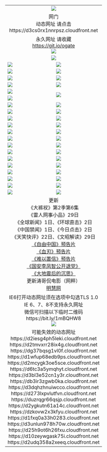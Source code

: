 ﻿<table>
  <tr></tr>
  <tr><td colspan=2 align=center><img src="https://cloud.githubusercontent.com/assets/11880933/13434984/f430fae2-e012-11e5-814f-c2df1e82b247.jpg" /></td></tr>
  <tr><td colspan=2 align=center>网门<br>动态网址 请点击
<br>https://d3cs0rx1nnrpsz.cloudfront.net
    </td>
  </tr>
  <tr>
    <td colspan=2 align=center>永久网址 请收藏<br/><a href="https://git.io/ogate" target="_blank">https://git.io/ogate</a><br/><a href="https://d3cs0rx1nnrpsz.cloudfront.net/Up/0WMGDL2.png" target="_blank"><img src="https://d3cs0rx1nnrpsz.cloudfront.net/Up/0WMGD2.png"/></a></td>
    <!--td align=center>临时网址 微信用<br/><a href="https://bit.ly/1mBQHW8" target="_blank">https://bit.ly/1mBQHW8</a><br/><a href="https://d3cs0rx1nnrpsz.cloudfront.net/Up/0WMGDL3.png" target="_blank"><img src="https://d3cs0rx1nnrpsz.cloudfront.net/Up/0WMGD3.png"/></a></td-->
  </tr>
  <tr>
    <td colspan=2 align=center><a href="https://d3cs0rx1nnrpsz.cloudfront.net/ogUP.aspx?name=0oGate.apk" target="_blank"><img src="https://d3cs0rx1nnrpsz.cloudfront.net/Up/0WMAZ.jpg" /></a></td>
  </tr>
  <tr>
    <td><a href="https://d3cs0rx1nnrpsz.cloudfront.net/ogNice.aspx" target="_blank"><img src="https://d3cs0rx1nnrpsz.cloudfront.net/Up/0WCYY.jpg" /></a></td>
    <td><a href="https://d3cs0rx1nnrpsz.cloudfront.net/onCO.aspx?ob=600%E4%BA%8B%E7%89%A9&op=%E5%A2%9E%E5%88%A0%E6%94%B9&args=WH1~%23%E7%B1%BB%E5%9E%8B6%E6%96%B0%E9%97%BB%7c%23%E7%B1%BB%E5%9E%8B6%E8%AF%84%E8%AE%BA&mode=" target="_blank"><img src="https://d3cs0rx1nnrpsz.cloudfront.net/Up/0WZTT.jpg" /></a></td> 
  </tr>
  <tr>
    <td><a href="https://d3cs0rx1nnrpsz.cloudfront.net/ogDY.aspx" target="_blank"><img src="https://d3cs0rx1nnrpsz.cloudfront.net/Up/0FK.jpg" /></a></td>
    <td><a href="https://d3cs0rx1nnrpsz.cloudfront.net/ogST.aspx" target="_blank"><img src="https://d3cs0rx1nnrpsz.cloudfront.net/Up/0ST.jpg" /></a></td> 
  </tr>
  <tr>
    <!--td rowspan=2><a href="https://d3cs0rx1nnrpsz.cloudfront.net/ogUP.aspx?name=WJ.mp4&count=T:1,480P:1" target="_blank"><img src="https://d3cs0rx1nnrpsz.cloudfront.net/Up/WJ.jpg" /></a></td-->
    <td><a href="https://d3cs0rx1nnrpsz.cloudfront.net/ogUP.aspx?name=11DKC.mp4&count=T:2,2:6,1:16" target="_blank"><img src="https://d3cs0rx1nnrpsz.cloudfront.net/Up/11DKC.jpg" /></a></td> 
    <td><div><a href="https://d3cs0rx1nnrpsz.cloudfront.net/ogUP.aspx?name=LRWS.mp4&count=7B:8,6B:44,5A:10,5B:35,4A:14,4B:19,3A:10,3B:26,2A:16,2B:21,1A:23,1B:29&current=7B:8" target="_blank"><img src="https://d3cs0rx1nnrpsz.cloudfront.net/Up/LRWS.jpg" /></a></td>
   </tr>
  <tr>
    <td><a href="https://d3cs0rx1nnrpsz.cloudfront.net/ogUP.aspx?name=LRSH.mp4&count=W:13,2:10" target="_blank"><img src="https://d3cs0rx1nnrpsz.cloudfront.net/Up/LRSH.jpg" /></a></td>
    <td><a href="https://d3cs0rx1nnrpsz.cloudfront.net/ogUP.aspx?name=BYWXY.mp4" target="_blank"><img src="https://d3cs0rx1nnrpsz.cloudfront.net/Up/BYWXY.jpg" /></a></td>
  </tr>
  <tr>
    <td><a href="https://d3cs0rx1nnrpsz.cloudfront.net/ogUP.aspx?name=JQR.mp4&count=2" target="_blank"><img src="https://d3cs0rx1nnrpsz.cloudfront.net/Up/JQR.jpg" /></a></td>   
    <td rowspan=2><a href="https://d3cs0rx1nnrpsz.cloudfront.net/ogUP.aspx?name=JP.mp4&count=9" target="_blank"><img src="https://d3cs0rx1nnrpsz.cloudfront.net/Up/JP.jpg" /></td>
  </tr>
  <tr>
    <td><a href="https://d3cs0rx1nnrpsz.cloudfront.net/ogUP.aspx?name=WH.mp4" target="_blank"><img src="https://d3cs0rx1nnrpsz.cloudfront.net/Up/WH.jpg" /></a></td>
  </tr>
  <tr>
    <td><a href="https://d3cs0rx1nnrpsz.cloudfront.net/ogUP.aspx?name=SSZJ.mp4&count=SP:6,480P:8" target="_blank"><img src="https://d3cs0rx1nnrpsz.cloudfront.net/Up/SSZJ.jpg" /></a></td>
    <td><a href="https://d3cs0rx1nnrpsz.cloudfront.net/ogUP.aspx?name=ZY.mp4&count=2015:16" target="_blank"><img src="https://d3cs0rx1nnrpsz.cloudfront.net/Up/ZY.jpg" /></a</td>
  </tr>
  <tr>
    <td><a href="https://d3cs0rx1nnrpsz.cloudfront.net/ogUP.aspx?name=XTFY.mp4&count=B:2,A:24" target="_blank"><img src="https://d3cs0rx1nnrpsz.cloudfront.net/Up/XTFY.jpg" /></a></td>
    <td><a href="https://d3cs0rx1nnrpsz.cloudfront.net/ogUP.aspx?name=1XQK.mp4&count=13" target="_blank"><img src="https://d3cs0rx1nnrpsz.cloudfront.net/Up/1XQK.jpg" /></a</td>
  </tr>
  <tr>
    <td><a href="https://d3cs0rx1nnrpsz.cloudfront.net/ogUP.aspx?name=1LYF.mp4&count=2" target="_blank"><img src="https://d3cs0rx1nnrpsz.cloudfront.net/Up/1LYF0.jpg" /></a></td>
    <td><a href="https://d3cs0rx1nnrpsz.cloudfront.net/ogUP.aspx?name=1ZGC.mp4&count=6" target="_blank"><img src="https://d3cs0rx1nnrpsz.cloudfront.net/Up/1ZGC0.jpg" /></a></td>
  </tr>
  <tr>
    <td><a href="https://d3cs0rx1nnrpsz.cloudfront.net/ogUP.aspx?name=1ZKM.mp4&count=3&current=3" target="_blank"><img src="https://d3cs0rx1nnrpsz.cloudfront.net/Up/1ZKM0.jpg" /></a></td>  
    <td><a href="https://d3cs0rx1nnrpsz.cloudfront.net/ogUP.aspx?name=1WWY.mp4&count=6&current=6" target="_blank"><img src="https://d3cs0rx1nnrpsz.cloudfront.net/Up/1WWY0.jpg" /></a></td>
  </tr>
  <tr>
    <td><a href="https://d3cs0rx1nnrpsz.cloudfront.net/ogUP.aspx?name=10JGY.mp4&count=3" target="_blank"><img src="https://d3cs0rx1nnrpsz.cloudfront.net/Up/10JGY0.jpg" /></a></td>
    <td><a href="https://d3cs0rx1nnrpsz.cloudfront.net/ogUP.aspx?name=10CYS.mp4&count=2" target="_blank"><img src="https://d3cs0rx1nnrpsz.cloudfront.net/Up/10CYS0.jpg" /></a></td>
  </tr>
  <tr>
    <td><a href="https://d3cs0rx1nnrpsz.cloudfront.net/ogUP.aspx?name=4SQQ.mp4&count=201603:1,201602:20,201601:21&current=201603:1" target="_blank"><img src="https://d3cs0rx1nnrpsz.cloudfront.net/Up/4SQQ0.jpg"/></a></td>
    <td><a href="https://d3cs0rx1nnrpsz.cloudfront.net/ogUP.aspx?name=4SHQ.mp4&count=201603:2,201602:27,201601:28&current=201603:2" target="_blank"><img src="https://d3cs0rx1nnrpsz.cloudfront.net/Up/4SHQ0.jpg"/></a></td>
  </tr>
  <tr>
    <td><a href="https://d3cs0rx1nnrpsz.cloudfront.net/ogUP.aspx?name=4SZG.mp4&count=201603:1,201602:21,201601:23&current=201603:1" target="_blank"><img src="https://d3cs0rx1nnrpsz.cloudfront.net/Up/4SZG0.jpg"/></a></td>
    <td><a href="https://d3cs0rx1nnrpsz.cloudfront.net/ogUP.aspx?name=4SDJ.mp4&count=201603A:2,201603B:2,201602A:24,201602B:7,201601A:48,201601B:6&current=201603A:2" target="_blank"><img src="https://d3cs0rx1nnrpsz.cloudfront.net/Up/4SDJ0.jpg"/></a></td>
  </tr>
  <tr>
    <td><a href="https://d3cs0rx1nnrpsz.cloudfront.net/ogUP.aspx?name=4CTX.mp4&count=201602:3,201601:4&current=201602:3" target="_blank"><img src="https://d3cs0rx1nnrpsz.cloudfront.net/Up/4CTX0.jpg"/></a></td>
    <td><a href="https://d3cs0rx1nnrpsz.cloudfront.net/ogUP.aspx?name=4CWZ.mp4&count=201602:4,201601:4&current=201602:4" target="_blank"><img src="https://d3cs0rx1nnrpsz.cloudfront.net/Up/4CWZ0.jpg"/></a></td>
  </tr>
  <tr>
    <td><a href="https://d3cs0rx1nnrpsz.cloudfront.net/onUP.aspx?name=https://dwsfx5awq5vcc.cloudfront.net/" target="_blank"><img src="https://d3cs0rx1nnrpsz.cloudfront.net/Up/0DTW.jpg"/></a></td>
    <td><a href="https://d3cs0rx1nnrpsz.cloudfront.net/onUP.aspx?name=https://d240ns8up8earz.cloudfront.net/acenter/" target="_blank"><img src="https://d3cs0rx1nnrpsz.cloudfront.net/Up/0TDW.jpg" /></a></td>
  </tr>
  <tr>
    <td><a href="https://d3cs0rx1nnrpsz.cloudfront.net/onUP.aspx?name=https://d4508d6vomz2p.cloudfront.net/gb/nsc413.htm" target="_blank"><img src="https://d3cs0rx1nnrpsz.cloudfront.net/Up/0DJY.jpg" /></a></td>
    <td><a href="https://d3cs0rx1nnrpsz.cloudfront.net/onUP.aspx?name=https://d3bxwq7vzudb5l.cloudfront.net/xtr/gb/prog204.html" target="_blank"><img src="https://d3cs0rx1nnrpsz.cloudfront.net/Up/0XTR.jpg" /></a></td>
  </tr>
  <tr>
    <td><a href="https://d3cs0rx1nnrpsz.cloudfront.net/onUP.aspx?name=https://d3aj00iefsmfgc.cloudfront.net/" target="_blank"><img src="https://d3cs0rx1nnrpsz.cloudfront.net/Up/0MHW.jpg" /></a></td>
    <td><a href="https://d3cs0rx1nnrpsz.cloudfront.net/onUP.aspx?name=https://d1lcj91uv80klr.cloudfront.net/" target="_blank"><img src="https://d3cs0rx1nnrpsz.cloudfront.net/Up/0ZJW.jpg" /></a></td>
  </tr>
  <tr>
    <td><a href="https://d3cs0rx1nnrpsz.cloudfront.net/ogUP.aspx?name=0FG.zip" target="_blank"><img src="https://d3cs0rx1nnrpsz.cloudfront.net/Up/0FG.jpg" /></a></td>
    <td><a href="https://d3cs0rx1nnrpsz.cloudfront.net/ogUP.aspx?name=0FGA.apk" target="_blank"><img src="https://d3cs0rx1nnrpsz.cloudfront.net/Up/0FGA.jpg" /></a></td>
  </tr>
  <tr>
    <td><a href="https://d3cs0rx1nnrpsz.cloudfront.net/ogUP.aspx?name=0U.zip" target="_blank"><img src="https://d3cs0rx1nnrpsz.cloudfront.net/Up/0U.jpg" /></a></td>
    <td><a href="https://d3cs0rx1nnrpsz.cloudfront.net/ogUP.aspx?name=0UA.apk" target="_blank"><img src="https://d3cs0rx1nnrpsz.cloudfront.net/Up/0UA.jpg" /></a></td>
  </tr>
  <tr>
    <td><a href="https://d3cs0rx1nnrpsz.cloudfront.net/ogUP.aspx?name=0iPPOTV.zip" target="_blank"><img src="https://d3cs0rx1nnrpsz.cloudfront.net/Up/0iPPOTV.jpg" /></a></td>
    <td><a href="https://d3cs0rx1nnrpsz.cloudfront.net/ogUP.aspx?name=0iNTD.apk" target="_blank"><img src="https://d3cs0rx1nnrpsz.cloudfront.net/Up/0iNTD.jpg" /></a></td>
  </tr>
  <tr>
    <td colspan=2 align=center>更新<br>
      《大裤衩》第2季第6集<br>
      《雷人网事小品》29日<br>
      《全球新闻》1日、《环球直击》2日<br>
      《中国禁闻》1日、《今日点击》2日<br>
      《天笑快评》22日、《文昭解读》29日<br>
      <a href="https://d3cs0rx1nnrpsz.cloudfront.net/ogUP.aspx?name=11ZYZG0.mp4" target="_blank">《自由中国》预告片</a><br>
      <a href="https://d3cs0rx1nnrpsz.cloudfront.net/ogUP.aspx?name=11XR.mp4" target="_blank">《血刃》预告片</a><br>
      <a href="https://d3cs0rx1nnrpsz.cloudfront.net/ogUP.aspx?name=11NYZX.mp4&count=2" target="_blank">《难以置信》预告片</a><br>
      <a href="https://d3cs0rx1nnrpsz.cloudfront.net/ogUP.aspx?name=4LFZ.mp4" target="_blank">《国安李凤智公开退党》</a><br>
      <a href="https://d3cs0rx1nnrpsz.cloudfront.net/ogUP.aspx?name=4DDZHDCS.mp4" target="_blank">《大地震后的沉思》</a><br>
      更新涛哥侃电影（网粹）<br>
      <a href="https://d3cs0rx1nnrpsz.cloudfront.net/onUP.aspx?name=https://www.minghui.org/" target="_blank">明慧网</a></td>
    </td>
  </tr>
  <tr>
    <td colspan=2 align=center>IE6打开动态网址须在选项中勾选TLS 1.0<br/>IE 6、7、8不支持永久网址<br/>
      微信可扫描以下临时二维码<br/>https://bit.ly/1mBQHW8<br/><a href="https://d3cs0rx1nnrpsz.cloudfront.net/Up/0WMGDL3.png" target="_blank"><img src="https://d3cs0rx1nnrpsz.cloudfront.net/Up/0WMGD3.png"/></a><br>
  </tr>
  <tr>
    <td colspan=2 align=center>可能失效的动态网址
<br>https://d2iesg4ph5leki.cloudfront.net
<br>https://d2tmvxrr28ix4g.cloudfront.net
<br>https://dg37bqsg1vl0f.cloudfront.net
<br>https://d1wfup68edb9ps.cloudfront.net
<br>https://d2mcygk3oe5sce.cloudfront.net
<br>https://d6tc3a5ymqhyt.cloudfront.net
<br>https://d3bl3e52cn1y3r.cloudfront.net
<br>https://db3ir3zgwb0ka.cloudfront.net
<br>https://d3dqhzhnuiwcco.cloudfront.net
<br>https://d273lxpvlutfvn.cloudfront.net
<br>https://duzrqgr66qsjp.cloudfront.net
<br>https://d2ygkutn61a14c.cloudfront.net
<br>https://dzkovw2x3kfyu.cloudfront.net
<br>https://d1fxq0a33h0283.cloudfront.net
<br>https://d3unlun978h70w.cloudfront.net
<br>https://d25h9ot6h26fxu.cloudfront.net
<br>https://d10zeywgask75i.cloudfront.net
<br>https://d2udq358a2xeeq.cloudfront.net
    </td>
  </tr>
</table>
